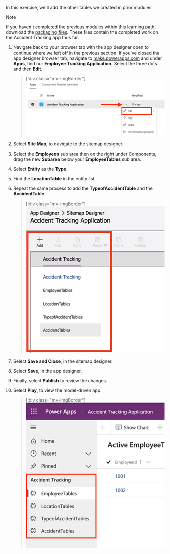 In this exercise, we'll add the other tables we created in prior modules.

>[!NOTE]
> If you haven't completed the previous modules within this learning path, download the [packaging files](https://github.com/MicrosoftDocs/mslearn-developer-tools-power-platform/tree/master/power-apps/create-model-driven-app). These files contain the completed work on the Accident Tracking app thus far.

1. Navigate back to your browser tab with the app designer open to continue where we left off in the previous section. If you've closed the app designer browser tab, navigate to [make.powerapps.com](https://make.powerapps.com/?azure-portal=true) and under **Apps**, find our **Employee Tracking Application**. Select the three dots and then **Edit**.

    > [!div class="mx-imgBorder"]
    > [![Screenshot of the App Designer with the menu next to Accident Tracking Application expanded and the edit option highlighted.](../media/edit.png)](../media/edit.png#lightbox)

1. Select **Site Map**, to navigate to the sitemap designer.

1. Select the **Employees** sub area then on the right under Components, drag the new **Subarea** below your **EmployeeTables** sub area.

1. Select **Entity** as the **Type**.

1. Find the **LocationTable** in the entity list.

1. Repeat the same process to add the **TypeofAccidentTable** and the **AccidentTable**.

    > [!div class="mx-imgBorder"]
    > [![Screenshot of the entity list with the tables added.](../media/sitemap-designer.png)](../media/sitemap-designer.png#lightbox)

1. Select **Save and Close**, in the sitemap designer.

1. Select **Save**, in the app designer.

1. Finally, select **Publish** to review the changes.

1. Select **Play**, to view the model-driven app.

    > [!div class="mx-imgBorder"]
    > [![Screenshot of Power Apps Accident Tracking Application with the Accident Tracking section highlighted.](../media/preview2.png)](../media/preview2.png#lightbox)
